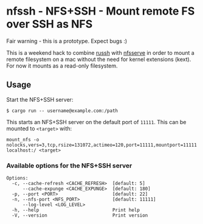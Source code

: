 # nfssh - NFS+SSH - Mount remote FS over SSH as NFS

Fair warning - this is a prototype. Expect bugs :)

This is a weekend hack to combine [russh](https://github.com/warp-tech/russh) with [nfsserve](https://github.com/xetdata/nfsserve) in order to mount a remote filesystem on a mac without the need for kernel extensions (kext). For now it mounts as a read-only filesystem.

## Usage

Start the NFS+SSH server:
```
$ cargo run -- username@example.com:/path
```

This starts an NFS+SSH server on the default port of `11111`. This can be mounted to `<target>` with:
```
mount_nfs -o nolocks,vers=3,tcp,rsize=131072,actimeo=120,port=11111,mountport=11111 localhost:/ <target>
```

### Available options for the NFS+SSH server

```
Options:
  -c, --cache-refresh <CACHE_REFRESH>  [default: 5]
      --cache-expunge <CACHE_EXPUNGE>  [default: 180]
  -p, --port <PORT>                    [default: 22]
  -n, --nfs-port <NFS_PORT>            [default: 11111]
      --log-level <LOG_LEVEL>
  -h, --help                           Print help
  -V, --version                        Print version
```
